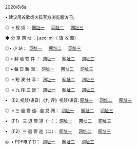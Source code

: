 <p>2020/6/6a
<p>• 建议用谷歌或火狐官方浏览器访问。
<p>◎  • 视 频： 
<a href="http://hox.shirokuriwaki.com/" target="_blank">网址一</a> 　 
<a href="http://hea.shirokuriwaki.com/" target="_blank">网址二</a> 　 
<a href="http://hat.shirokuriwaki.com/b.html" target="_blank">网址三</a>
<p>◆ 分 享 网 址 ：j.acci.ml（ 请 收 藏） </p>

<p>◎•  小 站：  
<a href="http://hox.shirokuriwaki.com/f.html" target="_blank">网址一</a> 　 
<a href="http://hea.shirokuriwaki.com/h.html" target="_blank">网址二</a> 　 
<a href="http://hat.shirokuriwaki.com/k/" target="_blank">网址三</a></p><p>

<p>◎  • 翻 墙 软 件 ：  
<a href="http://hox.shirokuriwaki.com/ff/" target="_blank">网址一</a> 　 
<a href="http://hea.shirokuriwaki.com/s/read/a1_nd.html" target="_blank">网址二</a> 　 
<a href="http://hat.shirokuriwaki.com/ff/index.html" target="_blank">网址三</a></p>
<p>◎  • 每 日 新 闻：  
<a href="http://hox.shirokuriwaki.com/day/" target="_blank">网址一</a> 　 
<a href="http://hea.shirokuriwaki.com/day/" target="_blank">网址二</a> 　 
<a href="http://hat.shirokuriwaki.com/day/index.html" target="_blank">网址三</a></p>
<p>◎   • 短 波 分 享：  
<a href="http://hox.shirokuriwaki.com/h/" target="_blank">网址一</a> 　 
<a href="http://hea.shirokuriwaki.com/h/" target="_blank">网址二</a> 　 
<a href="http://hat.shirokuriwaki.com/h/index.html" target="_blank">网址三</a></p>
<p>◎   • 九 评.三 退：  
<a href="http://hox.shirokuriwaki.com/t/" target="_blank">网址一</a> 　 
<a href="http://hea.shirokuriwaki.com/v2/index.html" target="_blank">网址二</a> 　 
<a href="http://hat.shirokuriwaki.com/tt/index.html" target="_blank">网址三</a> 　</p>
<p>  • （E2_视频/语音）《九 评》视频/语音: 
<a href="http://hox.shirokuriwaki.com/7738.html" target="_blank">网址一</a> 　 
<a href="http://hea.shirokuriwaki.com/7614.html" target="_blank">网址二</a> 　 
<a href="http://hat.shirokuriwaki.com/7633.html" target="_blank">网址三</a></p>
<p>◎   • 三 退 管 道...退 党 网：  
<a href="http://hox.shirokuriwaki.com/go/td1.html" target="_blank">网址一</a> 　 
<a href="http://hea.shirokuriwaki.com/go/td2.html" target="_blank">网址二</a> 　 
<a href="http://hat.shirokuriwaki.com/go/td3.html" target="_blank">网址三</a></p>
<p>  • （F1） 三 退 管 道（一）： 
<a href="http://hox.shirokuriwaki.com/dd/" target="_blank">网址一</a> 　 
<a href="http://hea.shirokuriwaki.com/s/read/a1_tdx.html" target="_blank">网址二</a> 　 
<a href="http://hat.shirokuriwaki.com/dd/" target="_blank">网址三</a></p>
<p>  • （F2）三 退 管 道（二）： 
<a href="http://hea.shirokuriwaki.com/d/" target="_blank">网址一</a> 　 
<a href="http://hox.shirokuriwaki.com/d/index.html" target="_blank">网址二</a> 　 
<a href="http://hat.shirokuriwaki.com/d/" target="_blank">网址三</a></p>
<p>◎   • PDF电子书：  
<a href="http://hox.shirokuriwaki.com/p/" target="_blank">网址一</a> 　 
<a href="http://hea.shirokuriwaki.com/p/index.html" target="_blank">网址二</a> 　 
<a href="http://hat.shirokuriwaki.com/p/" target="_blank">网址三</a></p>
